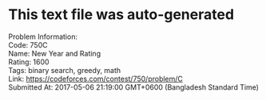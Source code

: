 # This text file was auto-generated  
  
Problem Information:  
Code: 750C  
Name: New Year and Rating  
Rating: 1600  
Tags: binary search, greedy, math  
Link: https://codeforces.com/contest/750/problem/C  
Submitted At: 2017-05-06 21:19:00 GMT+0600 (Bangladesh Standard Time)  
